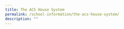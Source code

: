 ```yaml
---
title: The ACS House System
permalink: /school-information/the-acs-house-system/
description: ""
---
```

